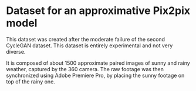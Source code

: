 # Dataset for an approximative Pix2pix model

This dataset was created after the moderate failure of the second CycleGAN dataset. This dataset is entirely experimental and not very diverse.

It is composed of about 1500 approximate paired images of sunny and rainy weather, captured by the 360 camera. The raw footage was then synchronized using Adobe Premiere Pro, by placing the sunny footage on top of the rainy one.
